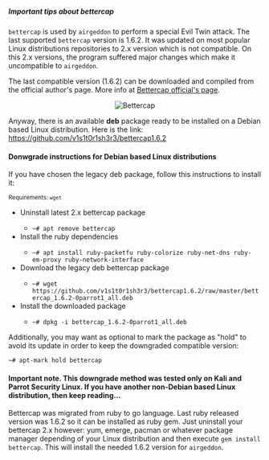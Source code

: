 ##### Important tips about bettercap

`bettercap` is used by `airgeddon` to perform a special Evil Twin attack. The last supported `bettercap` version is 1.6.2. It was updated on most popular Linux distributions repositories to 2.x version which is not compatible. On this 2.x versions, the program suffered major changes which make it uncompatible to `airgeddon`.

The last compatible version (1.6.2) can be downloaded and compiled from the official author's page. More info at [Bettercap official's page].

<p align="center">
	<img src="https://raw.githubusercontent.com/v1s1t0r1sh3r3/airgeddon/master/imgs/wiki/bettercap_logo.png" title="Bettercap"/>
</p>

Anyway, there is an available **deb** package ready to be installed on a Debian based Linux distribution. Here is the link: https://github.com/v1s1t0r1sh3r3/bettercap1.6.2

#### Donwgrade instructions for Debian based Linux distributions

If you have chosen the legacy deb package, follow this instructions to install it:

<sub>Requirements: <code>wget</code></sub>
<ul>
	<li>Uninstall latest 2.x bettercap package</li>
	<ul>
		<li><code>~# apt remove bettercap</code></li>
	</ul>
	<li>Install the ruby dependencies</li>
	<ul>
		<li><code>~# apt install ruby-packetfu ruby-colorize ruby-net-dns ruby-em-proxy ruby-network-interface</code></li>
	</ul>
	<li>Download the legacy deb bettercap package</li>
	<ul>
		<li><code>~# wget https://github.com/v1s1t0r1sh3r3/bettercap1.6.2/raw/master/bettercap_1.6.2-0parrot1_all.deb</code></li>
	</ul>
	<li>Install the downloaded package</li>
	<ul>
		<li><code>~# dpkg -i bettercap_1.6.2-0parrot1_all.deb</code></li>
	</ul>
</ul>

Additionally, you may want as optional to mark the package as "hold" to avoid its update in order to keep the downgraded compatible version:

`~# apt-mark hold bettercap`

#### Important note. This downgrade method was tested only on Kali and Parrot Security Linux. If you have another non-Debian based Linux distribution, then keep reading...

Bettercap was migrated from ruby to go language. Last ruby released version was 1.6.2 so it can be installed as ruby gem. Just uninstall your bettercap 2.x however: yum, emerge, pacman or whatever package manager depending of your Linux distribution and then execute `gem install bettercap`. This will install the needed 1.6.2 version for `airgeddon`.

[Bettercap official's page]: https://www.bettercap.org/